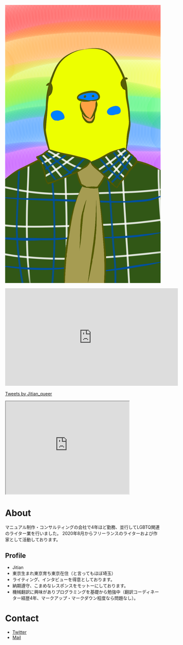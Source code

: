 ![プロフィール写真](IMG_5422.PNG)

<iframe width="560" height="315" src="https://www.youtube.com/embed/G0S0tTSh1Qk" frameborder="0" allow="accelerometer; autoplay; clipboard-write; encrypted-media; gyroscope; picture-in-picture" allowfullscreen></iframe>

<a class="twitter-timeline" data-width="400" data-height="600" data-theme="dark" href="https://twitter.com/Jitian_queer?ref_src=twsrc%5Etfw">Tweets by Jitian_queer</a> <script async src="https://platform.twitter.com/widgets.js" charset="utf-8"></script>

<iframe src="https://www.openprocessing.org/sketch/976558/embed/" width="400" height="300"></iframe>

# About
マニュアル制作・コンサルティングの会社で4年ほど勤務、並行してLGBTQ関連のライター業を行いました。
2020年8月からフリーランスのライターおよび作家として活動しております。

## Profile
- Jitian
- 東京生まれ東京育ち東京在住（と言ってもほぼ埼玉）
- ライティング、インタビューを得意としております。
- 納期遵守、こまめなレスポンスをモットーにしております。
- 機械翻訳に興味がありプログラミングを基礎から勉強中（翻訳コーディネーター経歴4年、マークアップ・マークダウン程度なら問題なし）。

# Contact
- [Twitter](https://twitter.com/jitian_queer)
- [Mail](mailto:jitian.queer@gmail.com)
